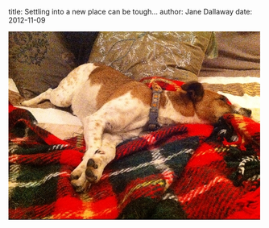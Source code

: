 
title: Settling into a new place can be tough...
author: Jane Dallaway
date: 2012-11-09

<div>
<a href="/media/AGphoto.JPG">
<img width="500" src="/media/AGphoto.JPG.500.JPG" height="374"></img>
</a>
</div>


 
    
